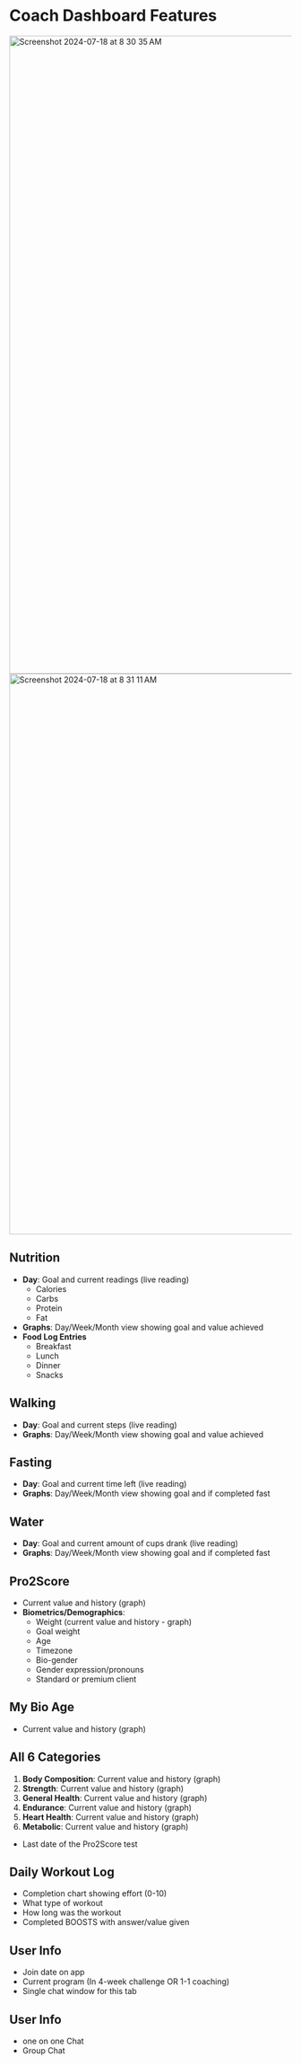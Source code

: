 # Coach Dashboard Features
<img width="1137" alt="Screenshot 2024-07-18 at 8 30 35 AM" src="https://github.com/user-attachments/assets/a7da02ad-5306-466c-81f7-7007439cc89d">
<img width="999" alt="Screenshot 2024-07-18 at 8 31 11 AM" src="https://github.com/user-attachments/assets/48df886f-5f94-451e-9d9d-c3a7e62fb6a7">


## Nutrition
- **Day**: Goal and current readings (live reading)
    - Calories
    - Carbs
    - Protein
    - Fat
- **Graphs**: Day/Week/Month view showing goal and value achieved
- **Food Log Entries**
    - Breakfast
    - Lunch
    - Dinner
    - Snacks

## Walking
- **Day**: Goal and current steps (live reading)
- **Graphs**: Day/Week/Month view showing goal and value achieved

## Fasting
- **Day**: Goal and current time left (live reading)
- **Graphs**: Day/Week/Month view showing goal and if completed fast

## Water
- **Day**: Goal and current amount of cups drank (live reading)
- **Graphs**: Day/Week/Month view showing goal and if completed fast

## Pro2Score
- Current value and history (graph)
- **Biometrics/Demographics**:
    - Weight (current value and history - graph)
    - Goal weight
    - Age
    - Timezone
    - Bio-gender
    - Gender expression/pronouns
    - Standard or premium client

## My Bio Age
- Current value and history (graph)

## All 6 Categories
1. **Body Composition**: Current value and history (graph)
2. **Strength**: Current value and history (graph)
3. **General Health**: Current value and history (graph)
4. **Endurance**: Current value and history (graph)
5. **Heart Health**: Current value and history (graph)
6. **Metabolic**: Current value and history (graph)
- Last date of the Pro2Score test

## Daily Workout Log
- Completion chart showing effort (0-10)
- What type of workout
- How long was the workout
- Completed BOOSTS with answer/value given

## User Info
- Join date on app
- Current program (In 4-week challenge OR 1-1 coaching)
- Single chat window for this tab

## User Info
- one on one Chat
- Group Chat
